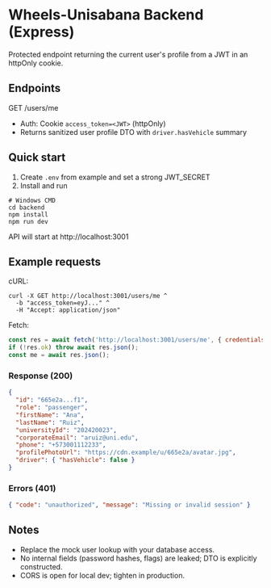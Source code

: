 # Wheels-Unisabana Backend (Express)

Protected endpoint returning the current user's profile from a JWT in an httpOnly cookie.

## Endpoints

GET /users/me

- Auth: Cookie `access_token=<JWT>` (httpOnly)
- Returns sanitized user profile DTO with `driver.hasVehicle` summary

## Quick start

1. Create `.env` from example and set a strong JWT_SECRET
2. Install and run

```
# Windows CMD
cd backend
npm install
npm run dev
```

API will start at http://localhost:3001

## Example requests

cURL:

```
curl -X GET http://localhost:3001/users/me ^
  -b "access_token=eyJ..." ^
  -H "Accept: application/json"
```

Fetch:

```js
const res = await fetch('http://localhost:3001/users/me', { credentials: 'include' });
if (!res.ok) throw await res.json();
const me = await res.json();
```

### Response (200)

```json
{
  "id": "665e2a...f1",
  "role": "passenger",
  "firstName": "Ana",
  "lastName": "Ruiz",
  "universityId": "202420023",
  "corporateEmail": "aruiz@uni.edu",
  "phone": "+573001112233",
  "profilePhotoUrl": "https://cdn.example/u/665e2a/avatar.jpg",
  "driver": { "hasVehicle": false }
}
```

### Errors (401)

```json
{ "code": "unauthorized", "message": "Missing or invalid session" }
```

## Notes

- Replace the mock user lookup with your database access.
- No internal fields (password hashes, flags) are leaked; DTO is explicitly constructed.
- CORS is open for local dev; tighten in production.
